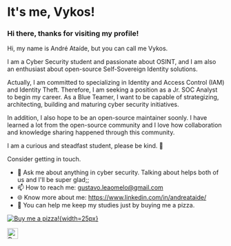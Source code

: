 # It's me, Vykos!

### Hi there, thanks for visiting my profile!

Hi, my name is André Ataíde, but you can call me Vykos. 

I am a Cyber Security student and passionate about OSINT, and I am also an enthusiast about open-source Self-Sovereign Identity solutions.

Actually, I am committed to specializing in Identity and Access Control (IAM) and Identity Theft. Therefore, I am seeking a position as a Jr. SOC Analyst to begin my career. As a Blue Teamer, I want to be capable of strategizing, architecting, building and maturing cyber security initiatives. 

In addition, I also hope to be an open-source maintainer soonly. I have learned a lot from the open-source community and I love how collaboration and knowledge sharing happened through this community.

I am a curious and steadfast student, please be kind. 🙂

Consider getting in touch.

  * 💬 Ask me about anything in cyber security. Talking about helps both of us and I'll be super glad;;
  * 📫 How to reach me: gustavo.leaomelo@gmail.com
  * 🌐 Know more about me: https://www.linkedin.com/in/andreataide/ 
  * 🍕 You can help me keep my studies just by buying me a pizza.

[![Buy me a pizza!](https://pbs.twimg.com/media/FzAgVPpWcC8YDXI?format=png&name=small){width=25px}](https://www.buymeacoffee.com/Vykos)

<a href="https://www.buymeacoffee.com/Vykos"><img src="[caminho/para/imagem.jpg](https://pbs.twimg.com/media/FzAgVPpWcC8YDXI?format=png&name=small)https://pbs.twimg.com/media/FzAgVPpWcC8YDXI?format=png&name=small" alt="Buy me a pizza!" width="25px"></a>

